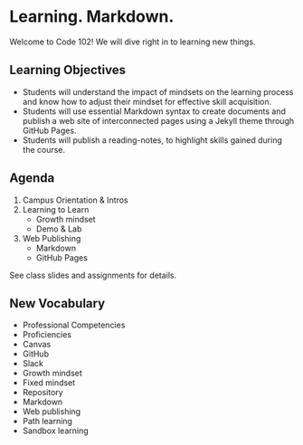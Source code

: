 # Learning. Markdown.

Welcome to Code 102! We will dive right in to learning new things.

## Learning Objectives

- Students will understand the impact of mindsets on the learning process and know how to adjust their mindset for effective skill acquisition.
- Students will use essential Markdown syntax to create documents and publish a web site of interconnected pages using a Jekyll theme through GitHub Pages.
- Students will publish a reading-notes, to highlight skills gained during the course.

## Agenda

1. Campus Orientation & Intros
1. Learning to Learn
    - Growth mindset
    - Demo & Lab
1. Web Publishing
    - Markdown
    - GitHub Pages

See class slides and assignments for details.

## New Vocabulary

- Professional Competencies
- Proficiencies
- Canvas
- GitHub
- Slack
- Growth mindset
- Fixed mindset
- Repository
- Markdown
- Web publishing
- Path learning
- Sandbox learning
